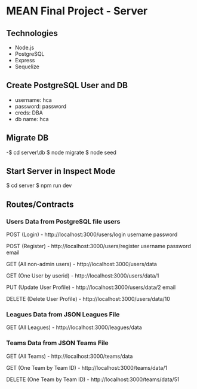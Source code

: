 # MEAN Final Project - Server

## Technologies
+ Node.js
+ PostgreSQL
+ Express
+ Sequelize

## Create PostgreSQL User and DB
+ username: hca
+ password: password
+ creds: DBA
+ db name: hca

## Migrate DB
-$ cd server\db
$ node migrate
$ node seed

## Start Server in Inspect Mode
$ cd server
$ npm run dev

## Routes/Contracts
### Users Data from PostgreSQL file users

POST (Login) - http://localhost:3000/users/login
username
password

POST (Register) - http://localhost:3000/users/register
username
password
email

GET (All non-admin users) - http://localhost:3000/users/data

GET (One User by userid) - http://localhost:3000/users/data/1

PUT (Update User Profile) - http://localhost:3000/users/data/2
email

DELETE (Delete User Profile) - http://localhost:3000/users/data/10

### Leagues Data from JSON Leagues File

GET (All Leagues) - http://localhost:3000/leagues/data

### Teams Data from JSON Teams File

GET (All Teams) - http://localhost:3000/teams/data

GET (One Team by Team ID) - http://localhost:3000/teams/data/1

DELETE (One Team by Team ID) - http://localhost:3000/teams/data/51
